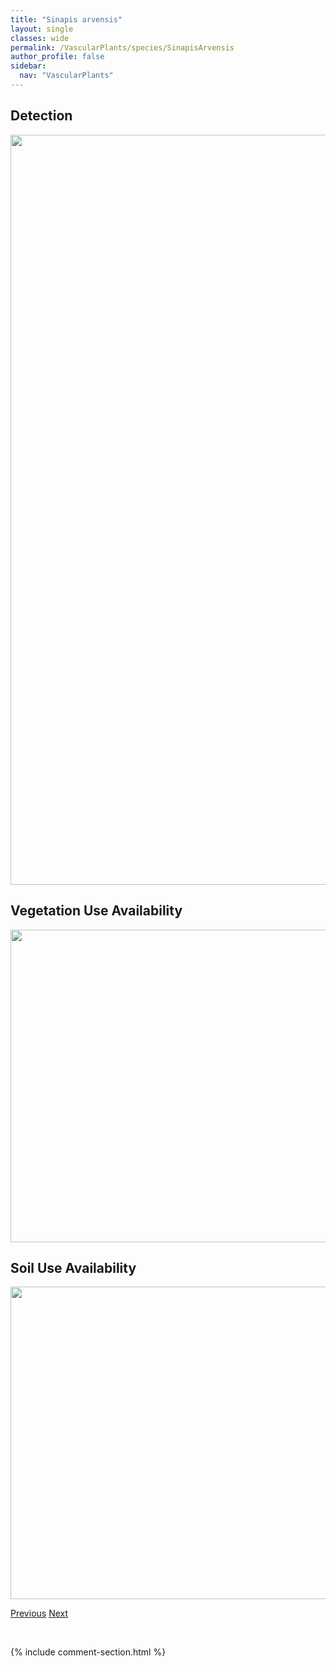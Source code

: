 ```yaml
---
title: "Sinapis arvensis"
layout: single
classes: wide
permalink: /VascularPlants/species/SinapisArvensis
author_profile: false
sidebar:
  nav: "VascularPlants"
---
```


<h2>Detection</h2>

<a href="https://drive.google.com/uc?export=view&id=1tDej6y3J7XDJCTnidfkvMgITKY-_e4r6">
<img src="https://drive.google.com/uc?export=view&id=1tDej6y3J7XDJCTnidfkvMgITKY-_e4r6" height = "1200" width = "800">
</a>


<h2>Vegetation Use Availability</h2>

<a href="https://drive.google.com/uc?export=view&id=1xUhytUU-jN_mRJze57H25neKStExVBnl">
<img src="https://drive.google.com/uc?export=view&id=1xUhytUU-jN_mRJze57H25neKStExVBnl" height = "500" width = "1000">
</a>


<h2>Soil Use Availability</h2>

<a href="https://drive.google.com/uc?export=view&id=1D4st6_gNAd53WgdYLz7ZP9arX87SoSHR">
<img src="https://drive.google.com/uc?export=view&id=1D4st6_gNAd53WgdYLz7ZP9arX87SoSHR" height = "500" width = "1000">
</a>


<a href="/DevelopmentWebsite/VascularPlants/species/SinapisAlba" class="pagination--pager" title="Sinapis alba">Previous</a> <a href="/DevelopmentWebsite/VascularPlants/species/SisymbriumAltissimumLoeselii" class="pagination--pager" title="Sisymbrium altissimum/loeselii">Next</a>

<p>&nbsp;</p>

{% include comment-section.html %}
